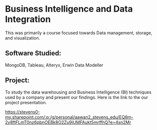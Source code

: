 # Business Intelligence and Data Integration
This was primarily a course focused towards Data management, storage, and visualization. 

## Software Studied: 
MongoDB, Tableau, Alteryx, Erwin Data Modeller

## Project:
To study the data warehousing and Business Intelligence (BI) techniques used by a company and present our findings. 
Here is the link to the our project presentation.

https://stevens0-my.sharepoint.com/:p:/g/personal/aawan2_stevens_edu/EQ8m-2y8ftFLmT0nz6pbnOEBk8O2Zu9jUMFAukt5mrffhQ?e=4sn2Mr
